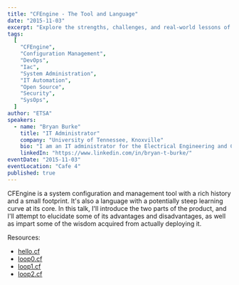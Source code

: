 ```yaml
---
title: "CFEngine - The Tool and Language"
date: "2015-11-03"
excerpt: "Explore the strengths, challenges, and real-world lessons of deploying CFEngine, a lightweight yet powerful configuration management tool."
tags:
  [
    "CFEngine",
    "Configuration Management",
    "DevOps",
    "Iac",
    "System Administration",
    "IT Automation",
    "Open Source",
    "Security",
    "SysOps",
  ]
author: "ETSA"
speakers:
  - name: "Bryan Burke"
    title: "IT Administrator"
    company: "University of Tennessee, Knoxville"
    bio: "I am an IT administrator for the Electrical Engineering and Computer Science Department (EECS) at the University of Tennessee, Knoxville. I also keep a home infrastructure, which I give out to people for free, and which I use to test software. In my spare time, I enjoy board and video games, moonlighting as a sysadmin and software developer, and making life difficult for my awesome girlfriend and cats."
    linkedIn: "https://www.linkedin.com/in/bryan-t-burke/"
eventDate: "2015-11-03"
eventLocation: "Cafe 4"
published: true
---
```


CFEngine is a system configuration and management tool with a rich history and a small footprint. It's also a language with a potentially steep learning curve at its core. In this talk, I'll introduce the two parts of the product, and I'll attempt to elucidate some of its advantages and disadvantages, as well as impart some of the wisdom acquired from actually deploying it.

Resources:

- [hello.cf](hello.cf)
- [loop0.cf](loop0.cf)
- [loop1.cf](loop1.cf)
- [loop2.cf](loop2.cf)
